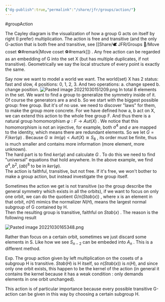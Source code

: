 ```yaml
---
{"dg-publish":true,"permalink":"/share/jfr/groups/action/"}
---
```



#groupAction

The Cayley diagram is the visualization of how a group G acts on itself by right (I prefer) multiplication. The action is free and transitive (and the only G-action that is both free and transitive, see [[Share/🕊️ JFR/Groups 💫/Move coset ⚽#remark\|Move coset ⚽#remark]]) . Any free action can be regarded as an embedding of G into the set X (but has multiple duplicates, if not transitive). Geometrically we say the local structure of every point is exactly the same.

Say now we want to model a world we want. The world(set) X has 2 status: fast and slow, 4 positions: 0, 1, 2, 3. And two operations: a. change speed b. change position.
![Pasted image 20221030151209.png](/img/user/Share/resource/Pasted%20image%2020221030151209.png)
In total 8 elements in the set.
We want to find a group to generalize the symmetry inside of it. Of course the generators are a and b. So we start with the biggest possible group: free group. But it's of no use. we need to discover "laws" for them, to make the group more concrete.
For we have defined how a, b act on X, we can extend this action to the whole free group F. And thus there is a natural group homomorphism $\varphi : F\to Aut(X)$ . We notice that this homomorphism is not an injective, for example, both $a^4$ and $e$ are mapped to the identity, which means there are redundant elements. So we let $G=F/ker(\varphi)$ . Because $G \cong Im(\varphi)< Aut(X)\cong S_8$ , its order must be finite, thus is much smaller and contains more information (more element, more unknown).  
The hard part is to find $ker(\varphi)$ and calculate $G$ . To do this we need to find "universal" equations that hold anywhere. In the above example, we find $a^4, b^2, (ab)^8$ to be in $ker(\varphi)$.  
The action is faithful, transitive, but not free. If it's free, we won't bother to make a group action, but instead investigate the group itself.

Sometimes the action we get is not transitive (so the group describe the general symmetry which exists in all the orbits), if we want to focus on only one orbit, we can do the quotient $G/n(Stab(x))$ , where x is an element in that orbit, $n(H)$ mimics the normalizer $N(H)$, means the largest normal subgroup of G contained by H.   
Then the resulting group is transitive, faithful on $Stab(x)$ . 
The reason is the following result

![Pasted image 20221030165348.png](/img/user/Share/resource/Pasted%20image%2020221030165348.png)

Rather than focus on a certain orbit, sometimes we just discard some elements in S. Like how we see $S_{n-2}$ can be embeded into $A_n$ . This is a different method.

Exp.
The group action given by left multiplication on the cosets of a subgroup H is transitive. $Stab(H)$ is H itself, so $n(Stab(x))$ is $n(H)$, and since only one orbit exists, this happen to be the kernel of the action (in general it contains the kernel because it has a weak condition : only demands elements in one orbit unchanged). 

This action is of particular importance because every possible transitive G-action can be given in this way by choosing a certain subgroup H.
